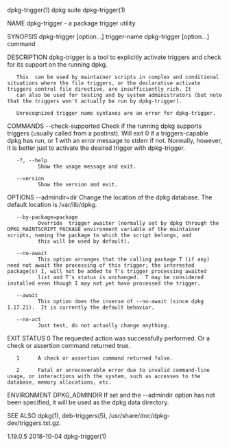 dpkg-trigger(1)                                                                               dpkg suite                                                                               dpkg-trigger(1)

NAME
       dpkg-trigger - a package trigger utility

SYNOPSIS
       dpkg-trigger [option...] trigger-name
       dpkg-trigger [option...] command

DESCRIPTION
       dpkg-trigger is a tool to explicitly activate triggers and check for its support on the running dpkg.

       This  can be used by maintainer scripts in complex and conditional situations where the file triggers, or the declarative activate triggers control file directive, are insufficiently rich. It
       can also be used for testing and by system administrators (but note that the triggers won't actually be run by dpkg-trigger).

       Unrecognized trigger name syntaxes are an error for dpkg-trigger.

COMMANDS
       --check-supported
              Check if the running dpkg supports triggers (usually called from a postinst). Will exit 0 if a triggers-capable dpkg has run, or 1 with an error message to  stderr  if  not.  Normally,
              however, it is better just to activate the desired trigger with dpkg-trigger.

       -?, --help
              Show the usage message and exit.

       --version
              Show the version and exit.

OPTIONS
       --admindir=dir
              Change the location of the dpkg database. The default location is /var/lib/dpkg.

       --by-package=package
              Override  trigger awaiter (normally set by dpkg through the DPKG_MAINTSCRIPT_PACKAGE environment variable of the maintainer scripts, naming the package to which the script belongs, and
              this will be used by default).

       --no-await
              This option arranges that the calling package T (if any) need not await the processing of this trigger; the interested package(s) I, will not be added to T's trigger processing awaited
              list and T's status is unchanged.  T may be considered installed even though I may not yet have processed the trigger.

       --await
              This option does the inverse of --no-await (since dpkg 1.17.21).  It is currently the default behavior.

       --no-act
              Just test, do not actually change anything.

EXIT STATUS
       0      The requested action was successfully performed.  Or a check or assertion command returned true.

       1      A check or assertion command returned false.

       2      Fatal or unrecoverable error due to invalid command-line usage, or interactions with the system, such as accesses to the database, memory allocations, etc.

ENVIRONMENT
       DPKG_ADMINDIR
              If set and the --admindir option has not been specified, it will be used as the dpkg data directory.

SEE ALSO
       dpkg(1), deb-triggers(5), /usr/share/doc/dpkg-dev/triggers.txt.gz.

1.19.0.5                                                                                      2018-10-04                                                                               dpkg-trigger(1)
